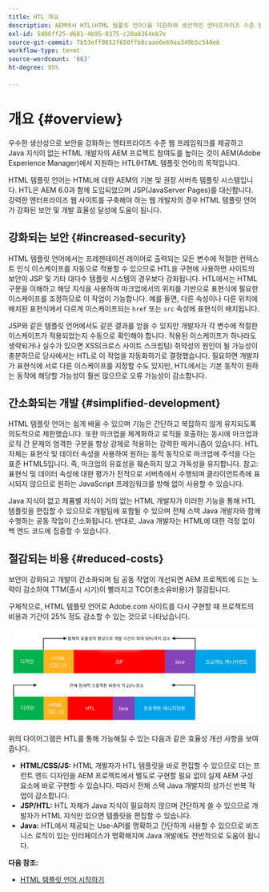 ```yaml
---
title: HTL 개요
description: AEM에서 HTL(HTML 템플릿 언어)을 지원하여 생산적인 엔터프라이즈 수준 웹 프레임워크를 제공하는 방법을 알아봅니다. HTL을 사용하면 보안이 강화되고 Java 지식이 없는 HTML 개발자가 AEM 프로젝트에 더 잘 참여할 수 있습니다.
exl-id: 5d06ff25-d681-4b95-8375-c28a8364eb7e
source-git-commit: 7b53eff0652f650ffb8caae0e69aa349b5c548eb
workflow-type: tm+mt
source-wordcount: '663'
ht-degree: 95%

---
```


# 개요 {#overview}

우수한 생산성으로 보안을 강화하는 엔터프라이즈 수준 웹 프레임워크를 제공하고 Java 지식이 없는 HTML 개발자의 AEM 프로젝트 참여도를 높이는 것이 AEM(Adobe Experience Manager)에서 지원하는 HTL(HTML 템플릿 언어)의 목적입니다.

HTML 템플릿 언어는 HTML에 대한 AEM의 기본 및 권장 서버측 템플릿 시스템입니다. HTL은 AEM 6.0과 함께 도입되었으며 JSP(JavaServer Pages)를 대신합니다. 강력한 엔터프라이즈 웹 사이트를 구축해야 하는 웹 개발자의 경우 HTML 템플릿 언어가 강화된 보안 및 개발 효율성 달성에 도움이 됩니다.

## 강화되는 보안 {#increased-security}

HTML 템플릿 언어에서는 프레젠테이션 레이어로 출력되는 모든 변수에 적절한 컨텍스트 인식 이스케이프를 자동으로 적용할 수 있으므로 HTL을 구현에 사용하면 사이트의 보안이 JSP 및 기타 대다수 템플릿 시스템의 경우보다 강화됩니다. HTL에서는 HTML 구문을 이해하고 해당 지식을 사용하여 마크업에서의 위치를 기반으로 표현식에 필요한 이스케이프를 조정하므로 이 작업이 가능합니다. 예를 들면, 다른 속성이나 다른 위치에 배치된 표현식에서 다르게 이스케이프되는 `href` 또는 `src` 속성에 표현식이 배치됩니다.

JSP와 같은 템플릿 언어에서도 같은 결과를 얻을 수 있지만 개발자가 각 변수에 적절한 이스케이프가 적용되었는지 수동으로 확인해야 합니다. 적용된 이스케이프가 하나라도 생략되거나 실수가 있으면 XSS(크로스 사이트 스크립팅) 취약성의 원인이 될 가능성이 충분하므로 당사에서는 HTL로 이 작업을 자동화하기로 결정했습니다. 필요하면 개발자가 표현식에 서로 다른 이스케이프를 지정할 수도 있지만, HTL에서는 기본 동작이 원하는 동작에 해당할 가능성이 훨씬 많으므로 오류 가능성이 감소합니다.

## 간소화되는 개발 {#simplified-development}

HTML 템플릿 언어는 쉽게 배울 수 있으며 기능은 간단하고 복잡하지 않게 유지되도록 의도적으로 제한했습니다. 또한 마크업을 체계화하고 로직을 호출하는 동시에 마크업과 로직 간 문제의 엄격한 구분을 항상 강제로 적용하는 강력한 메커니즘이 있습니다. HTL 자체는 표현식 및 데이터 속성을 사용하여 원하는 동적 동작으로 마크업에 주석을 다는 표준 HTML5입니다. 즉, 마크업의 유효성을 훼손하지 않고 가독성을 유지합니다. 참고: 표현식 및 데이터 속성에 대한 평가가 전적으로 서버측에서 수행되며 클라이언트측에 표시되지 않으므로 원하는 JavaScript 프레임워크를 방해 없이 사용할 수 있습니다.

Java 지식이 없고 제품별 지식이 거의 없는 HTML 개발자가 이러한 기능을 통해 HTL 템플릿을 편집할 수 있으므로 개발팀에 포함될 수 있으며 전체 스택 Java 개발자와 함께 수행하는 공동 작업이 간소화됩니다. 반대로, Java 개발자는 HTML에 대한 걱정 없이 백 엔드 코드에 집중할 수 있습니다.

## 절감되는 비용 {#reduced-costs}

보안이 강화되고 개발이 간소화되며 팀 공동 작업이 개선되면 AEM 프로젝트에 드는 노력이 감소하여 TTM(출시 시기)이 빨라지고 TCO(총소유비용)가 절감됩니다.

구체적으로, HTML 템플릿 언어로 Adobe.com 사이트를 다시 구현할 때 프로젝트의 비용과 기간이 25% 정도 감소할 수 있는 것으로 나타났습니다.

![효율성 증가 및 비용 감소](assets/chlimage_1.png)

위의 다이어그램은 HTL를 통해 가능해질 수 있는 다음과 같은 효율성 개선 사항을 보여 줍니다.

* **HTML/CSS/JS:** HTML 개발자가 HTL 템플릿을 바로 편집할 수 있으므로 더는 프런트 엔드 디자인을 AEM 프로젝트에서 별도로 구현할 필요 없이 실제 AEM 구성 요소에 바로 구현할 수 있습니다. 따라서 전체 스택 Java 개발자의 성가신 반복 작업이 감소합니다.
* **JSP/HTL:** HTL 자체가 Java 지식이 필요하지 않으며 간단하게 쓸 수 있으므로 개발자가 HTML 지식만 있으면 템플릿을 편집할 수 있습니다.
* **Java:** HTL에서 제공되는 Use-API를 명확하고 간단하게 사용할 수 있으므로 비즈니스 로직이 있는 인터페이스가 명확해지며 Java 개발에도 전반적으로 도움이 됩니다.

**다음 참조:**

* [HTML 템플릿 언어 시작하기](getting-started.md)
